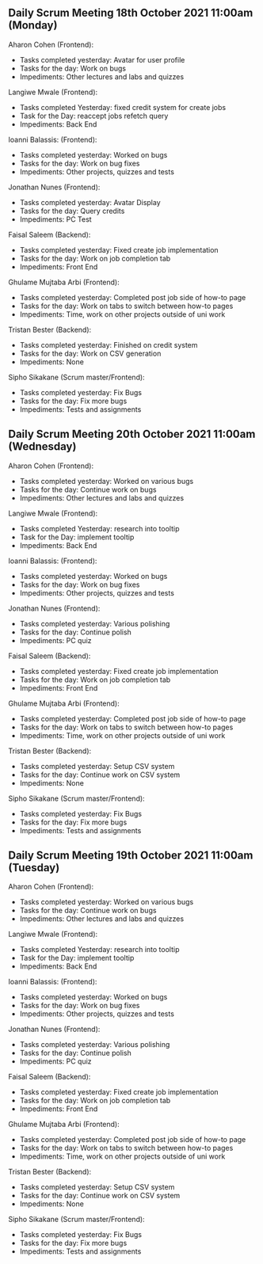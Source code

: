 ## Daily Scrum Meeting 18th October 2021 11:00am (Monday)

Aharon Cohen (Frontend):
- Tasks completed yesterday: Avatar for user profile
- Tasks for the day: Work on bugs
- Impediments: Other lectures and labs and quizzes

Langiwe Mwale (Frontend):
- Tasks completed Yesterday: fixed credit system for create jobs
- Task for the Day: reaccept jobs refetch query
- Impediments: Back End

Ioanni Balassis: (Frontend):
- Tasks completed yesterday: Worked on bugs
- Tasks for the day: Work on bug fixes
- Impediments: Other projects, quizzes and tests 

Jonathan Nunes (Frontend):
- Tasks completed yesterday: Avatar Display
- Tasks for the day: Query credits
- Impediments: PC Test

Faisal Saleem (Backend):
- Tasks completed yesterday: Fixed create job implementation
- Tasks for the day: Work on job completion tab
- Impediments: Front End

Ghulame Mujtaba Arbi (Frontend):
- Tasks completed yesterday: Completed post job side of how-to page
- Tasks for the day: Work on tabs to switch between how-to pages
- Impediments: Time, work on other projects outside of uni work

Tristan Bester (Backend):
- Tasks completed yesterday: Finished on credit system
- Tasks for the day: Work on CSV generation
- Impediments: None

Sipho Sikakane (Scrum master/Frontend):
- Tasks completed yesterday: Fix Bugs
- Tasks for the day: Fix more bugs
- Impediments: Tests and assignments

## Daily Scrum Meeting 20th October 2021 11:00am (Wednesday)

Aharon Cohen (Frontend):
- Tasks completed yesterday: Worked on various bugs
- Tasks for the day: Continue work on bugs
- Impediments: Other lectures and labs and quizzes

Langiwe Mwale (Frontend):
- Tasks completed Yesterday: research into tooltip
- Task for the Day: implement tooltip
- Impediments: Back End

Ioanni Balassis: (Frontend):
- Tasks completed yesterday: Worked on bugs
- Tasks for the day: Work on bug fixes
- Impediments: Other projects, quizzes and tests 

Jonathan Nunes (Frontend):
- Tasks completed yesterday: Various polishing
- Tasks for the day: Continue polish
- Impediments: PC quiz

Faisal Saleem (Backend):
- Tasks completed yesterday: Fixed create job implementation
- Tasks for the day: Work on job completion tab
- Impediments: Front End

Ghulame Mujtaba Arbi (Frontend):
- Tasks completed yesterday: Completed post job side of how-to page
- Tasks for the day: Work on tabs to switch between how-to pages
- Impediments: Time, work on other projects outside of uni work

Tristan Bester (Backend):
- Tasks completed yesterday: Setup CSV system
- Tasks for the day: Continue work on CSV system
- Impediments: None

Sipho Sikakane (Scrum master/Frontend):
- Tasks completed yesterday: Fix Bugs
- Tasks for the day: Fix more bugs
- Impediments: Tests and assignments

## Daily Scrum Meeting 19th October 2021 11:00am (Tuesday)

Aharon Cohen (Frontend):
- Tasks completed yesterday: Worked on various bugs
- Tasks for the day: Continue work on bugs
- Impediments: Other lectures and labs and quizzes

Langiwe Mwale (Frontend):
- Tasks completed Yesterday: research into tooltip
- Task for the Day: implement tooltip
- Impediments: Back End

Ioanni Balassis: (Frontend):
- Tasks completed yesterday: Worked on bugs
- Tasks for the day: Work on bug fixes
- Impediments: Other projects, quizzes and tests 

Jonathan Nunes (Frontend):
- Tasks completed yesterday: Various polishing
- Tasks for the day: Continue polish
- Impediments: PC quiz

Faisal Saleem (Backend):
- Tasks completed yesterday: Fixed create job implementation
- Tasks for the day: Work on job completion tab
- Impediments: Front End

Ghulame Mujtaba Arbi (Frontend):
- Tasks completed yesterday: Completed post job side of how-to page
- Tasks for the day: Work on tabs to switch between how-to pages
- Impediments: Time, work on other projects outside of uni work

Tristan Bester (Backend):
- Tasks completed yesterday: Setup CSV system
- Tasks for the day: Continue work on CSV system
- Impediments: None

Sipho Sikakane (Scrum master/Frontend):
- Tasks completed yesterday: Fix Bugs
- Tasks for the day: Fix more bugs
- Impediments: Tests and assignments

